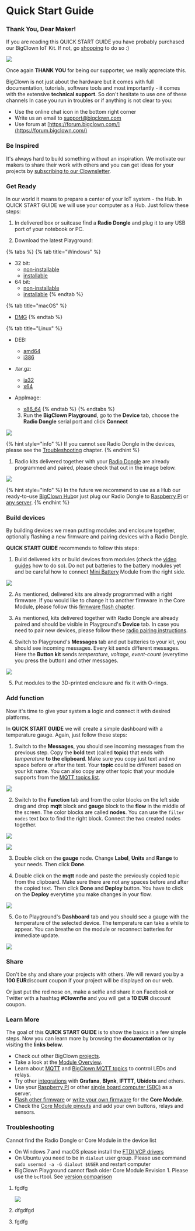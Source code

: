 # Quick Start Guide

### Thank You, Dear Maker!

If you are reading this QUICK START GUIDE you have probably purchased our BigClown IoT Kit. If not, go [shopping](https://shop.bigclown.com/) to do so :\)

![](../.gitbook/assets/_basics_quick-starter-kit.png)

Once again **THANK YOU** for being our supporter, we really appreciate this.

BigClown is not just about the hardware but it comes with full documentation, tutorials, software tools and most importantly - it comes with the extensive **technical support**. So don't hesitate to use one of these channels In case you run in troubles or if anything is not clear to you:

* Use the online chat icon in the bottom right corner
* Write us an email to [support@bigclown.com](mailto:support@bigclown.com)
* Use forum at [https://forum.bigclown.com/](https://forum.bigclown.com/)

### Be Inspired

It's always hard to build something without an inspiration. We motivate our makers to share their work with others and you can get ideas for your projects by [subscribing to our Clownsletter](http://eepurl.com/drGLGf).

### Get Ready

In our world it means to prepare a center of your IoT system - the Hub. In QUICK START GUIDE we will use your computer as a Hub. Just follow these steps:

   1. In delivered box or suitcase find a **Radio Dongle** and plug it to any USB port of your notebook or PC.

   2. Download the latest Playground:

{% tabs %}
{% tab title="Windows" %}
* 32 bit:
  * [non-installable](https://github.com/bigclownlabs/bch-playground/releases/download/v0.11.0/bigclown-playground-0.11.0-windows-32bit.exe)
  * [installable](https://github.com/bigclownlabs/bch-playground/releases/download/v0.11.0/bigclown-playground-0.11.0-win-setup-32bit.exe)
* 64 bit:
  * [non-installable](https://github.com/bigclownlabs/bch-playground/releases/download/v0.11.0/bigclown-playground-0.11.0-windows-64bit.exe)
  * [installable](https://github.com/bigclownlabs/bch-playground/releases/download/v0.11.0/bigclown-playground-0.11.0-win-setup-64bit.exe)
{% endtab %}

{% tab title="macOS" %}
* [DMG](https://github.com/bigclownlabs/bch-playground/releases/download/v0.11.0/bigclown-playground-0.11.0-macos.dmg)
{% endtab %}

{% tab title="Linux" %}
* DEB:
  * [amd64](https://github.com/bigclownlabs/bch-playground/releases/download/v0.10.1/bigclown-playground-0.10.1-linux-amd64.deb)
  * [i386](https://github.com/bigclownlabs/bch-playground/releases/download/v0.10.1/bigclown-playground-0.10.1-linux-i386.deb)
* .tar.gz:
  * [ia32](https://github.com/bigclownlabs/bch-playground/releases/download/v0.10.1/bigclown-playground-0.10.1-linux-ia32.tar.gz)
  * [x64](https://github.com/bigclownlabs/bch-playground/releases/download/v0.10.1/bigclown-playground-0.10.1-linux-x64.tar.gz)
* AppImage:
  * [x86\_64](https://github.com/bigclownlabs/bch-playground/releases/download/v0.10.1/bigclown-playground-0.10.1-linux-x86_64.AppImage)
{% endtab %}
{% endtabs %}

   3. Run the **BigClown Playground**, go to the **Device** tab, choose the **Radio Dongle** serial port and click **Connect**

![](../.gitbook/assets/_basics_quick-start-guide_playground-blocks.png)

{% hint style="info" %}
If you cannot see Radio Dongle in the devices, please see the [Troubleshooting](https://www.bigclown.com/doc/basics/quick-start-guide/#troubleshooting) chapter.
{% endhint %}

   1. Radio kits delivered together with your [Radio Dongle](https://shop.bigclown.com/radio-dongle) are already programmed and paired, please check that out in the image below.

![](../.gitbook/assets/_basics_quick-start-guide_playground-devices-connected.png)

{% hint style="info" %}
In the future we recommend to use as a Hub our ready-to-use [BigClown Hub](https://shop.bigclown.com/bigclown-hub)or just plug our Radio Dongle to [Raspberry Pi](https://www.bigclown.com/doc/tutorials/raspberry-pi-installation/) or [any server](https://www.bigclown.com/doc/tutorials/custom-setup-on-raspberry-pi/#setup-on-original-raspbian).
{% endhint %}

### Build devices

By building devices we mean putting modules and enclosure together, optionally flashing a new firmware and pairing devices with a Radio Dongle.

**QUICK START GUIDE** recommends to follow this steps:

   1. Build delivered kits or build devices from modules \(check the [video guides](https://www.youtube.com/playlist?list=PLfRfhTxkuiVyc9P1TWw_DnAeh2INXwpFK) how to do so\). Do not put batteries to the battery modules yet and be careful how to connect [Mini Battery](https://shop.bigclown.com/mini-battery-module) Module from the right side.

![](../.gitbook/assets/_basics_quick-start-guide_mini-battery-module-orientation.png)

   2. As mentioned, delivered kits are already programmed with a right firmware. If you would like to change it to another firmware in the Core Module, please follow this [firmware flash chapter](https://www.bigclown.com/doc/projects/radio-door-sensor/#flash-door-sensor-firmware).

   3. As mentioned, kits delivered together with Radio Dongle are already paired and should be visible in Playground's **Device** tab. In case you need to pair new devices, please follow these [radio pairing instructions](https://www.bigclown.com/doc/projects/radio-door-sensor/#pair-the-radio-door-sensor).

   4. Switch to Playground's **Messages** tab and put batteries to your kit, you should see incoming messages. Every kit sends different messages. Here the **Button kit** sends _temperature, voltage, event-count_ \(everytime you press the button\) and other messages.

![](../.gitbook/assets/_basics_quick-start-guide_playground-messages.png)

   5. Put modules to the 3D-printed enclosure and fix it with O-rings.

### Add function

Now it's time to give your system a logic and connect it with desired platforms.

In **QUICK START GUIDE** we will create a simple dashboard with a temperature gauge. Again, just follow these steps:

   1. Switch to the **Messages**, you should see incoming messages from the previous step. Copy the **bold** text \(called **topic**\) that ends with _temperature_ **to the clipboard**. Make sure you copy just text and no space before or after the text. Your **topic** could be different based on your kit name. You can also copy any other topic that your module supports from the [MQTT topics list](https://www.bigclown.com/doc/interfaces/mqtt-topics/).

![](../.gitbook/assets/_basics_quick-start-guide_playground-messages%20%281%29.png)

   2.  Switch to the **Function** tab and from the color blocks on the left side drag and drop **mqtt** block and **gauge** block to the **flow** in the middle of the screen. The color blocks are called **nodes**. You can use the `filter nodes` text box to find the right block. Connect the two created nodes together.

![](../.gitbook/assets/_basics_quick-start-guide_playground-blocks%20%281%29.png)

![](../.gitbook/assets/_basics_quick-start-guide_playground-flow.png)

   3.  Double click on the **gauge** node. Change **Label**, **Units** and **Range** to your needs. Then click **Done**.

   4.  Double click on the **mqtt** node and paste the previously copied topic from the clipboard. Make sure there are not any spaces before and after the copied text. Then click **Done** and **Deploy** button. You have to click on the **Deploy** everytime you make changes in your flow.

![](../.gitbook/assets/_basics_quick-start-guide_playground-topic.png)

   5.  Go to Playground's **Dashboard** tab and you should see a gauge with the temperature of the selected device. The temperature can take a while to appear. You can breathe on the module or reconnect batteries for immediate update.

![](../.gitbook/assets/_basics_quick-start-guide_playground-dashboard.png)

### Share

Don't be shy and share your projects with others. We will reward you by a **100 EUR**discount coupon if your project will be displayed on our web.

Or just put the red nose on, make a selfie and share it on Facebook or Twitter with a hashtag **\#Clownfie** and you will get a **10 EUR** discount coupon.

### Learn More <a id="learn-more"></a>

The goal of this **QUICK START GUIDE** is to show the basics in a few simple steps. Now you can learn more by browsing the **documentation** or by visiting the **links below**.

* Check out other BigClown [projects](https://www.bigclown.com/doc/projects/radio-door-sensor/).
* Take a look at the [Module Overview](https://www.bigclown.com/doc/basics/module-overview/).
* Learn about [MQTT](https://www.bigclown.com/doc/interfaces/mqtt-protocol/) and [BigClown MQTT topics](https://www.bigclown.com/doc/interfaces/mqtt-topics/) to control LEDs and relays.
* Try other [integrations](https://www.bigclown.com/doc/integrations/grafana-for-visualization/) with **Grafana**, **Blynk**, **IFTTT**, **Ubidots** and others.
* Use your [Raspberry PI](https://www.bigclown.com/doc/tutorials/raspberry-pi-installation/) or other [single board computer \(SBC\)](https://www.bigclown.com/doc/tutorials/custom-setup-on-raspberry-pi/#setup-on-original-raspbian) as a server.
* [Flash other firmware](https://www.bigclown.com/doc/projects/radio-door-sensor/#flash-door-sensor-firmware.en.md) or [write your own firmware](https://www.bigclown.com/doc/firmware/basic-overview/) for the **Core Module**.
* Check the [Core Module pinouts](https://www.bigclown.com/doc/hardware/header-pinout/) and add your own buttons, relays and sensors.

### Troubleshooting <a id="troubleshooting"></a>

Cannot find the Radio Dongle or Core Module in the device list

* On Windows 7 and macOS please install the [FTDI VCP drivers](https://www.ftdichip.com/Drivers/VCP.htm)
* On Ubuntu you need to be in `dialout` user group. Please use command `sudo usermod -a -G dialout $USER` and restart computer
* BigClown Playground cannot flash older Core Module Revision 1. Please use the `bcf`tool. See [version comparison](https://www.bigclown.com/doc/hardware/core-module-1-and-2-comparison/)




1. fgdfg  

   ![](../.gitbook/assets/_basics_quick-start-guide_playground-topic.png)

2. dfgdfgd
3. fgdfg

